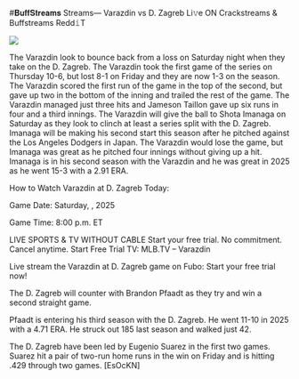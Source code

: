#𝐁𝐮𝐟𝐟𝐒𝐭𝐫𝐞𝐚𝐦𝐬 Streams— Varazdin vs D. Zagreb Li𝚟e ON Crackstreams & Buffstreams Redd𝚒T  
  
  
[![](https://i.imgur.com/qSNzIqt.png)](https://movie.rssnews.media/jxwReDkXa.php)  
  
The Varazdin look to bounce back from a loss on Saturday night when they take on the D. Zagreb. The Varazdin took the first game of the series on Thursday 10-6, but lost 8-1 on Friday and they are now 1-3 on the season. The Varazdin scored the first run of the game in the top of the second, but gave up two in the bottom of the inning and trailed the rest of the game. The Varazdin managed just three hits and Jameson Taillon gave up six runs in four and a third innings. The Varazdin will give the ball to Shota Imanaga on Saturday as they look to clinch at least a series split with the D. Zagreb. Imanaga will be making his second start this season after he pitched against the Los Angeles Dodgers in Japan. The Varazdin would lose the game, but Imanaga was great as he pitched four innings without giving up a hit. Imanaga is in his second season with the Varazdin and he was great in 2025 as he went 15-3 with a 2.91 ERA.

How to Watch Varazdin at D. Zagreb Today:

Game Date: Saturday, , 2025

Game Time: 8:00 p.m. ET

LIVE SPORTS & TV WITHOUT CABLE
Start your free trial. No commitment. Cancel anytime.
Start Free Trial
TV: MLB.TV – Varazdin

Live stream the Varazdin at D. Zagreb game on Fubo: Start your free trial now!

The D. Zagreb will counter with Brandon Pfaadt as they try and win a second straight game.

Pfaadt is entering his third season with the D. Zagreb. He went 11-10 in 2025 with a 4.71 ERA. He struck out 185 last season and walked just 42.

The D. Zagreb have been led by Eugenio Suarez in the first two games. Suarez hit a pair of two-run home runs in the win on Friday and is hitting .429 through two games. [EsOcKN]